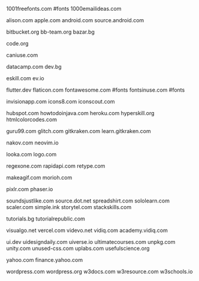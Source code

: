 1001freefonts.com #fonts
1000emailideas.com

alison.com
apple.com
android.com
    source.android.com

bitbucket.org
bb-team.org
bazar.bg

code.org

caniuse.com

datacamp.com
dev.bg

eskill.com
ev.io

flutter.dev
flaticon.com
fontawesome.com #fonts
fontsinuse.com #fonts

invisionapp.com
icons8.com
iconscout.com

hubspot.com
howtodoinjava.com
heroku.com
hyperskill.org
htmlcolorcodes.com

guru99.com
glitch.com
gitkraken.com
    learn.gitkraken.com

nakov.com
neovim.io

looka.com
logo.com

regexone.com
rapidapi.com
retype.com

makeagif.com
morioh.com

pixlr.com
phaser.io

soundsjustlike.com
source.dot.net
spreadshirt.com
sololearn.com
scaler.com
simple.ink
storytel.com
stackskills.com

tutorials.bg
tutorialrepublic.com

visualgo.net
vercel.com
videvo.net
vidiq.com
    academy.vidiq.com

ui.dev
uidesigndaily.com
uiverse.io
ultimatecourses.com
unpkg.com
unity.com
unused-css.com
uplabs.com
usefulscience.org

yahoo.com
	finance.yahoo.com

wordpress.com
wordpress.org
w3docs.com
w3resource.com
w3schools.io
